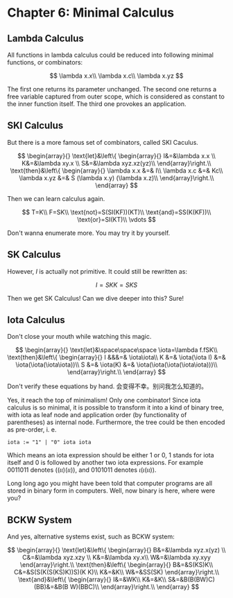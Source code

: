 # Chapter 6: Minimal Calculus

## Lambda Calculus

All functions in lambda calculus could be reduced into following minimal functions, or combinators:

$$
\lambda x.x\\
\lambda x.c\\
\lambda x.yz
$$

The first one returns its parameter unchanged. The second one returns a free variable captured from outer scope, which is considered as constant to the inner function itself. The third one provokes an application.

## SKI Calculus

But there is a more famous set of combinators, called SKI Caculus.

$$
\begin{array}{}
\text{let}&\left\{
\begin{array}{}
I&=&\lambda x.x \\
K&=&\lambda xy.x \\
S&=&\lambda xyz.xz(yz)\\
\end{array}\right.\\
\text{then}&\left\{
\begin{array}{}
\lambda x.x &=& I\\
\lambda x.c &=& Kc\\
\lambda x.yz &=& S (\lambda x.y) (\lambda x.z)\\
\end{array}\right.\\
\end{array}
$$

Then we can learn calculus again.

$$
T=K\\
F=SK\\
\text{not}=S(SI(KF))(KT)\\
\text{and}=SS(K(KF))\\
\text{or}=SI(KT)\\
\vdots
$$

Don't wanna enumerate more. You may try it by yourself.

## SK Calculus

However, $I$ is actually not primitive. It could still be rewritten as:

$$
I=SKK=SKS
$$

Then we get SK Calculus! Can we dive deeper into this? Sure!


## Iota Calculus

Don't close your mouth while watching this magic.

$$
\begin{array}{}
\text{let}&\space\space\space
\iota=\lambda f.fSK\\
\text{then}&\left\{
\begin{array}{}
I &&&=& \iota\iota\\
K &=& \iota(\iota I) &=& \iota(\iota(\iota\iota))\\
S &=& \iota(K) &=& \iota(\iota(\iota(\iota\iota)))\\
\end{array}\right.\\
\end{array}
$$

Don't verify these equations by hand. 会变得不幸。别问我怎么知道的。

Yes, it reach the top of minimalism! Only one combinator! Since iota calculus is so minimal, it is possible to transform it into a kind of binary tree, with iota as leaf node and application order (by functionality of parentheses) as internal node. Furthermore, the tree could be then encoded as pre-order, i. e.

```
iota := "1" | "0" iota iota
```

Which means an iota expression should be either 1 or 0, 1 stands for iota itself and 0 is followed by another two iota expressions. For example 0011011 denotes $((\iota \iota )(\iota \iota ))$, and 0101011 denotes $\iota (\iota (\iota \iota ))$.

Long long ago you might have been told that computer programs are all stored in binary form in computers. Well, now binary is here, where were you?

## BCKW System

And yes, alternative systems exist, such as BCKW system:

$$
\begin{array}{}
\text{let}&\left\{
\begin{array}{}
B&=&\lambda xyz.x(yz) \\
C&=&\lambda xyz.xzy \\
K&=&\lambda xy.x\\
W&=&\lambda xy.xyy
\end{array}\right.\\
\text{then}&\left\{
\begin{array}{}
B&=&S(KS)K\\
C&=&S(S(K(S(KS)K))S)(K K)\\
K&=&K\\
W&=&SS(SK)
\end{array}\right.\\
\text{and}&\left\{
\begin{array}{}
I&=&WK\\
K&=&K\\
S&=&B(B(BW)C)(BB)&=&B(B W)(BBC)\\
\end{array}\right.\\
\end{array}
$$